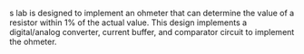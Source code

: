 s lab is designed to implement an ohmeter that can determine the value of a
		resistor within 1% of the actual value.  This design implements a digital/analog
		converter, current buffer, and comparator circuit to implement the ohmeter.
